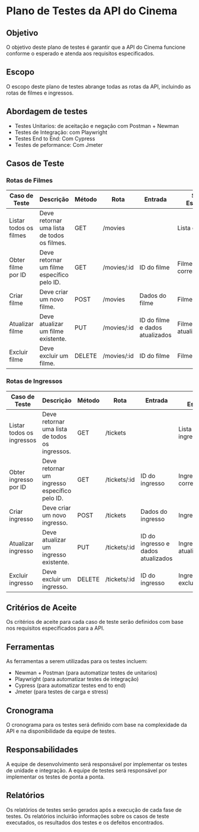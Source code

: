 
# Plano de Testes da API do Cinema

## Objetivo

O objetivo deste plano de testes é garantir que a API do Cinema funcione conforme o esperado e atenda aos requisitos especificados.

## Escopo

O escopo deste plano de testes abrange todas as rotas da API, incluindo as rotas de filmes e ingressos.

## Abordagem de testes
- Testes Unitarios: de aceitação e negação com Postman + Newman
- Testes de Integração: com Playwright
- Testes End to End: Com Cypress
- Testes de peformance: Com Jmeter

## Casos de Teste

### Rotas de Filmes

| Caso de Teste | Descrição | Método | Rota | Entrada | Saída Esperada |
|---|---|---|---|---|---|
| Listar todos os filmes | Deve retornar uma lista de todos os filmes. | GET | /movies |  | Lista de filmes |
| Obter filme por ID | Deve retornar um filme específico pelo ID. | GET | /movies/:id | ID do filme | Filme correspondente |
| Criar filme | Deve criar um novo filme. | POST | /movies | Dados do filme | Filme criado |
| Atualizar filme | Deve atualizar um filme existente. | PUT | /movies/:id | ID do filme e dados atualizados | Filme atualizado |
| Excluir filme | Deve excluir um filme. | DELETE | /movies/:id | ID do filme | Filme excluído |

### Rotas de Ingressos

| Caso de Teste | Descrição | Método | Rota | Entrada | Saída Esperada |
|---|---|---|---|---|---|
| Listar todos os ingressos | Deve retornar uma lista de todos os ingressos. | GET | /tickets |  | Lista de ingressos |
| Obter ingresso por ID | Deve retornar um ingresso específico pelo ID. | GET | /tickets/:id | ID do ingresso | Ingresso correspondente |
| Criar ingresso | Deve criar um novo ingresso. | POST | /tickets | Dados do ingresso | Ingresso criado |
| Atualizar ingresso | Deve atualizar um ingresso existente. | PUT | /tickets/:id | ID do ingresso e dados atualizados | Ingresso atualizado |
| Excluir ingresso | Deve excluir um ingresso. | DELETE | /tickets/:id | ID do ingresso | Ingresso excluído |

## Critérios de Aceite

Os critérios de aceite para cada caso de teste serão definidos com base nos requisitos especificados para a API.

## Ferramentas

As ferramentas a serem utilizadas para os testes incluem:

- Newman + Postman (para automatizar testes de unitarios)
- Playwright (para automatizar testes de integração)
- Cypress (para automatizar testes end to end)
- Jmeter (para testes de carga e stress)

## Cronograma

O cronograma para os testes será definido com base na complexidade da API e na disponibilidade da equipe de testes.

## Responsabilidades

A equipe de desenvolvimento será responsável por implementar os testes de unidade e integração. A equipe de testes será responsável por implementar os testes de ponta a ponta.

## Relatórios

Os relatórios de testes serão gerados após a execução de cada fase de testes. Os relatórios incluirão informações sobre os casos de teste executados, os resultados dos testes e os defeitos encontrados.
